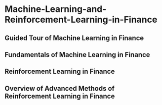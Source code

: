 # Machine-Learning-and-Reinforcement-Learning-in-Finance

## Guided Tour of Machine Learning in Finance
## Fundamentals of Machine Learning in Finance
## Reinforcement Learning in Finance
## Overview of Advanced Methods of Reinforcement Learning in Finance
